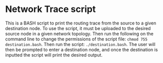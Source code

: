 # Network Trace script
This is a BASH script to print the routing trace from the source to a given destination node. To use the script, it must be uploaded to the desired source node in a given network topology. Then run the following on the command line to change the permissions of the script file: ```chmod 755 destination.bash```. Then run the script: ```./destination.bash```. The user will then be prompted to enter a destination node, and once the destination is inputted the script will print the desired output.
